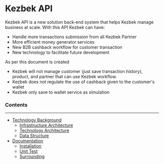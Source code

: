 # Kezbek API

Kezbek API is a new solution back-end system that helps Kezbek manage business at scale. With this API Kezbek can have: 
- Handle more transactions submission from all Kezbek Partner
- More efficient money generator services
- New B2B cashback workflow for customer transaction
- New technology to facilitate future development

As per this document is created
- Kezbek will not manage customer (just save transaction history), product, and partner that can use Kezbek workflow.
- Kezbek does not regulate the use of cashback given to the customer's wallet
- Kezbek only save to wallet service as simulation

### Contents

------

- [Technology Background](#technology-background)
	- [Infrastructure Architecture](#infrastructure-architecture)
	- [Technology Architecture](#technology-architecture)
	- [Data Structure](#data-structure)
 - [Documentation](#documentation)
   - [Installation](#installation)
   - [Unit Test](#installation)
   - [Surrounding](#surrounding)